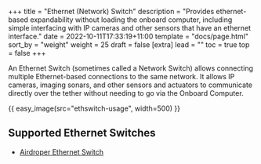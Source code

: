 +++
title = "Ethernet (Network) Switch"
description = "Provides ethernet-based expandability without loading the onboard computer, including simple interfacing with IP cameras and other sensors that have an ethernet interface."
date = 2022-10-11T17:33:19+11:00
template = "docs/page.html"
sort_by = "weight"
weight = 25
draft = false
[extra]
lead = ""
toc = true
top = false
+++

An Ethernet Switch (sometimes called a Network Switch) allows connecting multiple Ethernet-based connections to the same network. It allows IP cameras, imaging sonars, and other sensors and actuators to communicate directly over the tether without needing to go via the Onboard Computer.

{{ easy_image(src="ethswitch-usage", width=500) }}

## Supported Ethernet Switches

* [Airdroper Ethernet Switch](https://airdroper.org/store/comm-control-power/tether-interface/ethswitch/)
